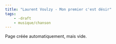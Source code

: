 ```yaml
---
title: "Laurent Voulzy - Mon premier c'est désir"
tags:
    - -draft
    - musique/chanson
---
```


Page créée automatiquement, mais vide.
